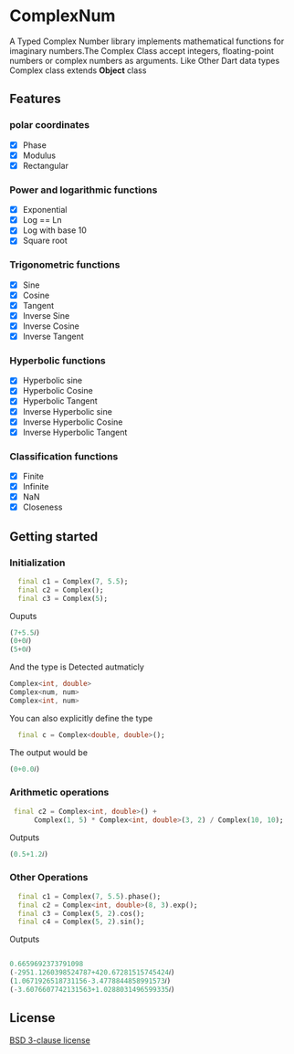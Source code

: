 # ComplexNum

A Typed Complex Number library implements mathematical functions for imaginary numbers.The Complex Class accept integers, floating-point numbers or complex numbers as arguments.
Like Other Dart data types Complex class extends **Object** class
 

## Features

### polar coordinates

- [X] Phase
- [X] Modulus
- [X] Rectangular

### Power and logarithmic functions

- [X] Exponential
- [X] Log == Ln
- [X] Log with base 10
- [X] Square root

### Trigonometric functions

- [X] Sine
- [X] Cosine
- [X] Tangent
- [X] Inverse Sine
- [X] Inverse Cosine
- [X] Inverse Tangent

### Hyperbolic functions

- [X] Hyperbolic sine
- [X] Hyperbolic Cosine
- [X] Hyperbolic Tangent
- [X] Inverse Hyperbolic sine
- [X] Inverse Hyperbolic Cosine
- [X] Inverse Hyperbolic Tangent

### Classification functions

- [X] Finite
- [X] Infinite
- [X] NaN
- [X] Closeness

## Getting started

### Initialization

```dart 
  final c1 = Complex(7, 5.5);
  final c2 = Complex();
  final c3 = Complex(5);
```
Ouputs

```dart
(7+5.5𝑖)
(0+0𝑖)
(5+0𝑖)

```
And the type is Detected autmaticly

```dart
Complex<int, double>
Complex<num, num>
Complex<int, num>

```
You can also explicitly define the type

```dart 
  final c = Complex<double, double>();

```
The output would be 

```dart
(0+0.0𝑖)

```


### Arithmetic operations


```dart
 final c2 = Complex<int, double>() +
      Complex(1, 5) * Complex<int, double>(3, 2) / Complex(10, 10);
```
Outputs

```dart
(0.5+1.2𝑖)

```

### Other Operations

```dart
  final c1 = Complex(7, 5.5).phase();
  final c2 = Complex<int, double>(8, 3).exp();
  final c3 = Complex(5, 2).cos();
  final c4 = Complex(5, 2).sin();
```
Outputs

```dart

0.6659692373791098
(-2951.1260398524787+420.67281515745424𝑖)
(1.0671926518731156-3.4778844858991573𝑖)
(-3.6076607742131563+1.0288031496599335𝑖)

```

## License

[BSD 3-clause license](https://github.com/mohamedlotfy50/complex_num/blob/main/LICENSE)
